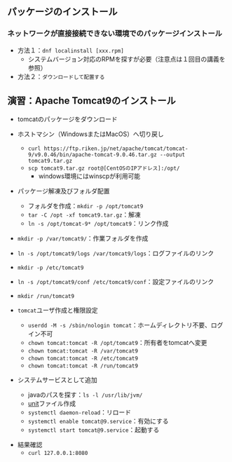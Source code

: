 
## パッケージのインストール



### ネットワークが直接接続できない環境でのパッケージインストール

 - 方法１：`dnf localinstall [xxx.rpm]`
   - システムバージョン対応のRPMを探すが必要（注意点は１回目の講義を参照）
 - 方法２：`ダウンロードして配置する`



## 演習：Apache Tomcat9のインストール



- tomcatのパッケージをダウンロード
- ホストマシン（WindowsまたはMacOS）へ切り戻し
  - `curl https://ftp.riken.jp/net/apache/tomcat/tomcat-9/v9.0.46/bin/apache-tomcat-9.0.46.tar.gz --output tomcat9.tar.gz`
  - `scp tomcat9.tar.gz root@[CentOSのIPアドレス]:/opt/`
    - windows環境にはwinscpが利用可能



- パッケージ解凍及びフォルダ配置
  - フォルダを作成：`mkdir -p /opt/tomcat9`
  - `tar -C /opt -xf tomcat9.tar.gz`：解凍
  - `ln -s /opt/tomcat-9* /opt/tomcat9`：リンク作成
    <!-- - `mv *tomcat-9* tomcat9`：フォルダー名前変更 -->



- `mkdir -p /var/tomcat9/`：作業フォルダを作成
- `ln -s /opt/tomcat9/logs /var/tomcat9/logs`：ログファイルのリンク
- `mkdir -p /etc/tomcat9`
- `ln -s /opt/tomcat9/conf /etc/tomcat9/conf`：設定ファイルのリンク
- `mkdir /run/tomcat9`



- `tomcat`ユーザ作成と権限設定
  - `userdd -M -s /sbin/nologin tomcat`：ホームディレクトリ不要、ログイン不可
  - `chown tomcat:tomcat -R /opt/tomcat9`：所有者をtomcatへ変更
  - `chown tomcat:tomcat -R /var/tomcat9`
  - `chown tomcat:tomcat -R /etc/tomcat9`
  - `chown tomcat:tomcat -R /run/tomcat9`



- システムサービスとして追加
  - javaのパスを探す：`ls -l /usr/lib/jvm/`
  - [unit](./tomcat@.service)ファイル作成
  - `systemctl daemon-reload`：リロード
  - `systemctl enable tomcat@9.service`：有効にする
  - `systemctl start tomcat@9.service`：起動する

<!-- 
  - `firewall-cmd --add-port=8080/tcp --permanent`
-->



- 結果確認
  - `curl 127.0.0.1:8080`

<!--
### rpmの常用コマンド

- `rpm [-i|-U|-F|-e|-q]`：インストール、アップグレード／インストール、アップグレード、アンインストール、検索
  - `-i`：--install
  - `-U`：--upgrade
  - `-F [--nodeps]`：--freshen
  - `-e [--nodeps]`：--erase
  - `--nodeps`：依存関係無視
-->
<!--
  - `-q [-a][-f ファイル名][-p パッケージファイル名][-c][-d][-i][-l][-R][--changelog]`
    - `-a`：インストールずみの全てのパッケージを表示
    - `-f ファイル名`：指定したファイルを含むパッケージ名を表示
    - `-p パッケージファイル名`：対象としてパッケージファイルを指定する
    - `-c`：設定ファイル
    - `-d`：ドキュメント
    - `-i`：パッケージ情報表示
    - `-l`：パッケージに含まれるファイルを表示
    - `-R|--requires`：パッケージが依存しているファイル等を表示
-->
